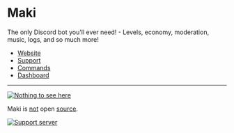 # Maki
The only Discord bot you'll ever need! - Levels, economy, moderation, music, logs, and so much more!

* [Website](https://maki.gg)
* [Support](https://maki.gg/support)
* [Commands](https://maki.gg/commands)
* [Dashboard](https://maki.gg/dashboard)

---

[![Nothing to see here](https://media1.tenor.com/images/467d353f7e2d43563ce13fddbb213709/tenor.gif)](https://youtu.be/dQw4w9WgXcQ)

Maki is [not](https://www.youtube.com/watch?v=1xHaDec44eI) open [source](https://www.youtube.com/watch?v=jnzNyf6hC5I).

[![Support server](https://discord.com/api/guilds/549389951024889867/widget.png?style=banner2)](https://maki.gg/support)
